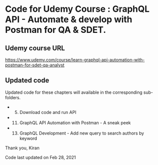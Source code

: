 # Code for Udemy Course : GraphQL API - Automate &amp; develop with Postman for QA &amp; SDET. 


## Udemy course URL
https://www.udemy.com/course/learn-graphql-api-automation-with-postman-for-sdet-qa-analyst

## Updated code 

Updated code for these chapters will available in the corresponding sub-folders.
  - 5. Download code and run API
  - 11. GraphQL API Automation with Postman - A sneak peek
  - 13. GraphQL Development - Add new query to search authors by keyword

Thank you,
Kiran

Code last updated on Feb 28, 2021